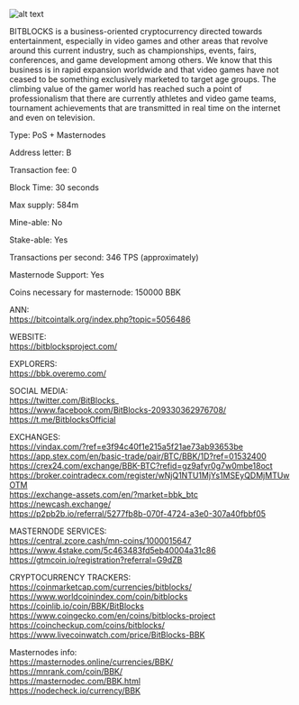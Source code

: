 ![alt text](https://i.imgur.com/agQOdVT.png)

 BITBLOCKS is a business-oriented
cryptocurrency directed towards
entertainment, especially in video
games and other areas that revolve
around this current industry, such
as championships, events, fairs,
conferences, and game
development among others. We
know that this business is in rapid
expansion worldwide and that
video games have not ceased to be
something exclusively marketed to
target age groups. The climbing
value of the gamer world has
reached such a point of
professionalism that there are
currently athletes and video game
teams, tournament achievements
that are transmitted in real time on
the internet and even on television.


Type: PoS + Masternodes

Address letter: B

Transaction fee: 0

Block Time: 30 seconds

Max supply: 584m

Mine-able: No

Stake-able: Yes

Transactions per second: 346 TPS (approximately)

Masternode Support: Yes

Coins necessary for masternode:  150000 BBK

ANN:  
https://bitcointalk.org/index.php?topic=5056486

 WEBSITE:  
https://bitblocksproject.com/

 EXPLORERS:  
https://bbk.overemo.com/


 SOCIAL MEDIA:  
https://twitter.com/BitBlocks_  
https://www.facebook.com/BitBlocks-209330362976708/  
https://t.me/BitblocksOfficial

 EXCHANGES:  
https://vindax.com/?ref=e3f94c40f1e215a5f21ae73ab93653be  
https://app.stex.com/en/basic-trade/pair/BTC/BBK/1D?ref=01532400  
https://crex24.com/exchange/BBK-BTC?refid=gz9afyr0g7w0mbe18oct  
https://broker.cointradecx.com/register/wNjQ1NTU1MjYs1MSEyQDMjMTUwOTM  
https://exchange-assets.com/en/?market=bbk_btc  
https://newcash.exchange/  
https://p2pb2b.io/referral/5277fb8b-070f-4724-a3e0-307a40fbbf05  

 MASTERNODE SERVICES:  
https://central.zcore.cash/mn-coins/1000015647  
https://www.4stake.com/5c463483fd5eb40004a31c86  
https://gtmcoin.io/registration?referral=G9dZB  

 CRYPTOCURRENCY TRACKERS:  
https://coinmarketcap.com/currencies/bitblocks/
https://www.worldcoinindex.com/coin/bitblocks 
https://coinlib.io/coin/BBK/BitBlocks
https://www.coingecko.com/en/coins/bitblocks-project
https://coincheckup.com/coins/bitblocks/
https://www.livecoinwatch.com/price/BitBlocks-BBK

 Masternodes info:  
https://masternodes.online/currencies/BBK/  
https://mnrank.com/coin/BBK/  
https://masternodec.com/BBK.html  
https://nodecheck.io/currency/BBK

